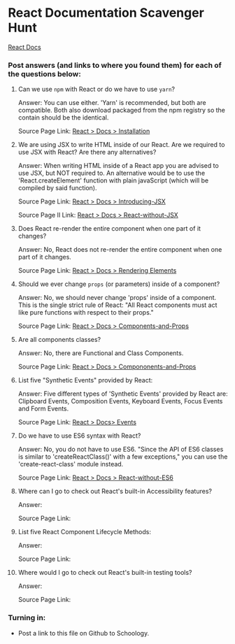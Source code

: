 # React Documentation Scavenger Hunt

[React Docs](https://facebook.github.io/react/docs/hello-world.html)

### Post answers (and links to where you found them) for each of the questions below:

1. Can we use `npm` with React or do we have to use `yarn`?
    
    Answer: You can use either. 'Yarn' is recommended, but both are compatible. Both also download packaged from the npm registry so the contain should be the identical.
    
    Source Page Link: [React > Docs > Installation](https://reactjs.org/docs/installation.html)

2. We are using JSX to write HTML inside of our React. Are we required to use JSX with React? Are there any alternatives?

    Answer: When writing HTML inside of a React app you are advised to use JSX, but NOT required to. An alternative would be to use the 'React.createElement' function with plain javaScript (which will be compiled by said function).

    Source Page Link: [React > Docs > Introducing-JSX](https://reactjs.org/docs/introducing-jsx.html)

    Source Page II Link: [React > Docs > React-without-JSX](https://reactjs.org/docs/react-without-jsx.html)

3. Does React re-render the entire component when one part of it changes?

    Answer: No, React does not re-render the entire component when one part of it changes.

    Source Page Link: [React > Docs > Rendering Elements](https://reactjs.org/docs/rendering-elements.html)

4. Should we ever change `props` (or parameters) inside of a component? 

    Answer: No, we should never change 'props' inside of a component. This is the single strict rule of React: "All React components must act like pure functions with respect to their props."

    Source Page Link: [React > Docs > Components-and-Props](https://reactjs.org/docs/components-and-props.html)

5. Are all components classes?

    Answer: No, there are Functional and Class Components.

    Source Page Link: [React > Docs > Compononents-and-Props](https://reactjs.org/docs/components-and-props.html)


6. List five "Synthetic Events" provided by React:

    Answer: Five different types of 'Synthetic Events' provided by React are: Clipboard Events, Composition Events, Keyboard Events, Focus Events and Form Events.

    Source Page Link: [React > Docs> Events](https://reactjs.org/docs/events.html)


7. Do we have to use ES6 syntax with React?

    Answer: No, you do not have to use ES6. "Since the API of ES6 classes is similar to 'createReactClass()' with a few exceptions," you can use the 'create-react-class' module instead.

    Source Page Link: [React > Docs > React-without-ES6](https://reactjs.org/docs/react-without-es6.html)


8. Where can I go to check out React's built-in Accessibility features?

    Answer: 

    Source Page Link: []()


9. List five React Component Lifecycle Methods:

    Answer: 

    Source Page Link: []()


10. Where would I go to check out React's built-in testing tools?

    Answer: 

    Source Page Link: []()

### Turning in:

* Post a link to this file on Github to Schoology.
